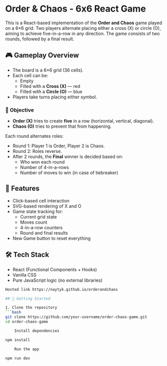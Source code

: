 # Order & Chaos - 6x6 React Game

This is a React-based implementation of the **Order and Chaos** game played on a 6×6 grid. Two players alternate placing either a cross (X) or circle (O), aiming to achieve five-in-a-row in any direction. The game consists of two rounds, followed by a final result.

## 🎮 Gameplay Overview

- The board is a 6×6 grid (36 cells).
- Each cell can be:
  - Empty
  - Filled with a **Cross (X)** — red
  - Filled with a **Circle (O)** — blue
- Players take turns placing either symbol.

### 🧠 Objective

- **Order (X)** tries to create **five** in a row (horizontal, vertical, diagonal).
- **Chaos (O)** tries to prevent that from happening.

Each round alternates roles:
- Round 1: Player 1 is Order, Player 2 is Chaos.
- Round 2: Roles reverse.
- After 2 rounds, the **Final** winner is decided based on:
  - Who won each round
  - Number of 4-in-a-rows
  - Number of moves to win (in case of tiebreaker)

## 🧩 Features

- Click-based cell interaction
- SVG-based rendering of X and O
- Game state tracking for:
  - Current grid state
  - Moves count
  - 4-in-a-row counters
  - Round and final results
- New Game button to reset everything

## 🛠 Tech Stack

- React (Functional Components + Hooks)
- Vanilla CSS
- Pure JavaScript logic (no external libraries)
```bash
Hosted link https://naytyk.github.io/orderandchaos

## 🚀 Getting Started

1. Clone the repository
```bash
git clone https://github.com/your-username/order-chaos-game.git
cd order-chaos-game

    Install dependencies

npm install

    Run the app

npm run dev